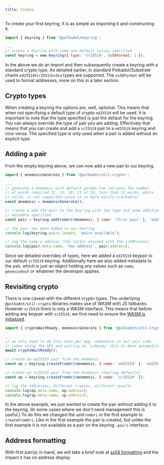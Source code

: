 ```yaml
---
title: Create
---
```


To create your first keyring, it is as simple as importing it and constructing it.

```javascript
import { Keyring } from '@polkadot/keyring';

...
// create a keyring with some non-default values specified
const keyring = new Keyring({ type: 'sr25519', ss58Format: 2 });
```

In the above we do an import and then subsequently create a keyring with a standard crypto type. As detailed earlier, in standard Polkadot/Substrate chains `ed25519`/`sr2551`/`ecdsa` types are supported. The `ss58Format` will be used to format addresses, more on this in a later section.


## Crypto types

When creating a keyring the options are, well, optional. This means that when not specifying a default type of crypto `ed25519` will be used. It is important to note that the type specified is just the default for the keyring. You can always override the type of pair you are adding. Effectively that means that you can create and add a `sr25519` pair to a `ed25519` keyring and vice-versa. The specified type is only used when a pair is added without an explicit type.


## Adding a pair

From the empty keyring above, we can now add a new pair to our keyring.

```javascript
import { mnemonicGenerate } from '@polkadot/util-crypto';

...
// generate a mnemonic with default params (we can pass the number
// of words required 12, 15, 18, 21 or 24, less than 12 words, while
// valid, is not supported since it is more-easily crackable)
const mnemonic = mnemonicGenerate();

// create & add the pair to the keyring with the type and some additional
// metadata specified
const pair = keyring.addFromUri(mnemonic, { name: 'first pair' }, 'ed25519');

// the pair has been added to our keyring
console.log(keyring.pairs.length, 'pairs available');

// log the name & address (the latter encoded with the ss58Format)
console.log(pair.meta.name, 'has address', pair.address);
```

Since we detailed overrides of types, here we added a `ed25519` keypair to our default `sr25519` keyring. Additionally here we also added metadata to the pair, which is just an object holding any values such as `name`, `genesisHash` or whatever the developer applies.


## Revisiting crypto

There is one caveat with the different crypto types. The underlying `@polkadot/util-crypto` libraries makes use of WASM with JS fallbacks. However `sr25519` there is only a WASM interface. This means that before adding any keypair with `sr25519`, we first need to ensure the [WASM is initialized](../../util-crypto/FAQ.md#i-am-having-trouble-initializing-the-wasm-interface).

```javascript
import { cryptoWaitReady, mnemonicGenerate } from '@polkadot/util-crypto';

...
// we only need to do this once per app, somewhere in our init code
// (when using the API and waiting on `isReady` this is done automatically)
await cryptoWaitReady();

// create an ed25519 pair from the mnemonic
const ep = keyring.createFromUri(mnemonic, { name: 'ed25519' }, 'ed25519');

// create an sr25519 pair from the mnemonic (keyring defaults)
const ep = keyring.createFromUri(mnemonic, { name: 'sr25519' });

// log the addresses, different cryptos, different results
console.log(ep.meta.name, ep.address);
console.log(sp.meta.name, sp.address);
```

In the above example, we just wanted to create the pair without adding it to the keyring. (In some cases where we don't need management this is useful.) To do this we changed the `addFromUri` in the first example to `createFromUri`. Like in the first example the pair is created, but unlike the first example it is not available as a pair on the keyring `.pairs` interface.


## Address formatting

With first pair(s) in-hand, we will take a brief look at [ss58 formatting](ss58.md) and the impact it has on address display.
